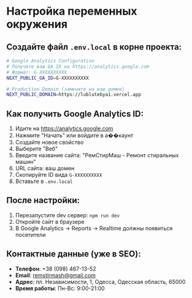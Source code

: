 # Настройка переменных окружения

## Создайте файл `.env.local` в корне проекта:

```bash
# Google Analytics Configuration
# Получите ваш GA ID на https://analytics.google.com
# Формат: G-XXXXXXXXXX
NEXT_PUBLIC_GA_ID=G-XXXXXXXXXX

# Production Domain (замените на ваш домен)
NEXT_PUBLIC_DOMAIN=https://lublutebya1.vercel.app
```

## Как получить Google Analytics ID:

1. Идите на https://analytics.google.com
2. Нажмите "Начать" или войдите в а��каунт
3. Создайте новое свойство
4. Выберите "Веб" 
5. Введите название сайта: "РемСтирМаш - Ремонт стиральных машин"
6. URL сайта: ваш домен
7. Скопируйте ID вида `G-XXXXXXXXXX`
8. Вставьте в `.env.local`

## После настройки:

1. Перезапустите dev сервер: `npm run dev`
2. Откройте сайт в браузере
3. В Google Analytics → Reports → Realtime должны появиться посетители

## Контактные данные (уже в SEO):
- **Телефон**: +38 (098) 467-13-52
- **Email**: remstirmash@gmail.com  
- **Адрес**: пл. Независимости, 1, Одесса, Одесская область, 65000
- **Время работы**: Пн-Вс: 9:00-21:00
